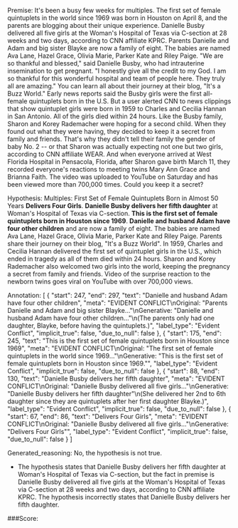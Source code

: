 
Premise:
It's been a busy few weeks for multiples. The first set of female quintuplets in the world since 1969 was born in Houston on April 8, and the parents are blogging about their unique experience. Danielle Busby delivered all five girls at the Woman's Hospital of Texas via C-section at 28 weeks and two days, according to CNN affiliate KPRC. Parents Danielle and Adam and big sister Blayke are now a family of eight. The babies are named Ava Lane, Hazel Grace, Olivia Marie, Parker Kate and Riley Paige. "We are so thankful and blessed," said Danielle Busby, who had intrauterine insemination to get pregnant. "I honestly give all the credit to my God. I am so thankful for this wonderful hospital and team of people here. They truly all are amazing." You can learn all about their journey at their blog, "It's a Buzz World." Early news reports said the Busby girls were the first all-female quintuplets born in the U.S. But a user alerted CNN to news clippings that show quintuplet girls were born in 1959 to Charles and Cecilia Hannan in San Antonio. All of the girls died within 24 hours. Like the Busby family, Sharon and Korey Rademacher were hoping for a second child. When they found out what they were having, they decided to keep it a secret from family and friends. That's why they didn't tell their family the gender of baby No. 2 -- or that Sharon was actually expecting not one but two girls, according to CNN affiliate WEAR. And when everyone arrived at West Florida Hospital in Pensacola, Florida, after Sharon gave birth March 11, they recorded everyone's reactions to meeting twins Mary Ann Grace and Brianna Faith. The video was uploaded to YouTube on Saturday and has been viewed more than 700,000 times. Could you keep it a secret?


Hypothesis:
Multiples: First Set of Female Quintuplets Born in Almost 50 Years **Delivers Four Girls**. **Danielle Busby delivers her fifth daughter** at Woman's Hospital of Texas via C-section. **This is the first set of female quintuplets born in Houston since 1969**. **Danielle and husband Adam have four other children** and are now a family of eight. The babies are named Ava Lane, Hazel Grace, Olivia Marie, Parker Kate and Riley Paige. Parents share their journey on their blog, "It's a Buzz World". In 1959, Charles and Cecilia Hannan delivered the first set of quintuplet girls in the U.S., which ended in tragedy as all of them died within 24 hours. Sharon and Korey Rademacher also welcomed two girls into the world, keeping the pregnancy a secret from family and friends. Video of the surprise reaction to the newborn twins goes viral on YouTube with over 700,000 views.

Annotation:
[
  {
    "start": 247,
    "end": 297,
    "text": "Danielle and husband Adam have four other children",
    "meta": "EVIDENT CONFLICT\nOriginal: \"Parents Danielle and Adam and big sister Blayke...\"\nGenerative: \"Danielle and husband Adam have four other children...\"\n(The parents only had one daughter, Blayke, before having the quintuplets.)",
    "label_type": "Evident Conflict",
    "implicit_true": false,
    "due_to_null": false
  },
  {
    "start": 175,
    "end": 245,
    "text": "This is the first set of female quintuplets born in Houston since 1969",
    "meta": "EVIDENT CONFLICT\nOriginal: \"The first set of female quintuplets in the world since 1969...\"\nGenerative: \"This is the first set of female quintuplets born in Houston since 1969.\"",
    "label_type": "Evident Conflict",
    "implicit_true": false,
    "due_to_null": false
  },
  {
    "start": 88,
    "end": 130,
    "text": "Danielle Busby delivers her fifth daughter",
    "meta": "EVIDENT CONFLICT\nOriginal: \"Danielle Busby delivered all five girls...\"\nGenerative: \"Danielle Busby delivers her fifth daughter\"\n(She delivered her 2nd to 6th daughter since they are quintuplets after her first daughter Blayke.)",
    "label_type": "Evident Conflict",
    "implicit_true": false,
    "due_to_null": false
  },
  {
    "start": 67,
    "end": 86,
    "text": "Delivers Four Girls",
    "meta": "EVIDENT CONFLICT\nOriginal: \"Danielle Busby delivered all five girls...\"\nGenerative: \"Delivers Four Girls\"",
    "label_type": "Evident Conflict",
    "implicit_true": false,
    "due_to_null": false
  }
]

Generated_reasoning:
No, the hypothesis is not true. 
- The hypothesis states that Danielle Busby delivers her fifth daughter at Woman's Hospital of Texas via C-section, but the fact in premise is Danielle Busby delivered all five girls at the Woman's Hospital of Texas via C-section at 28 weeks and two days, according to CNN affiliate KPRC. The hypothesis incorrectly states that Danielle Busby delivers her fifth daughter.

###Score:
